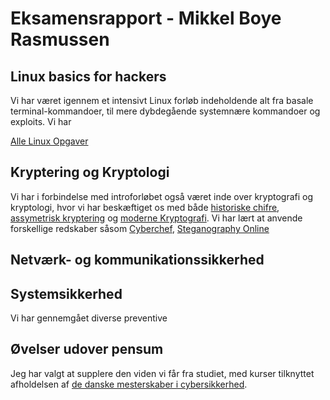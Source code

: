 # Eksamensrapport - Mikkel Boye Rasmussen

## Linux basics for hackers
Vi har været igennem et intensivt Linux forløb indeholdende alt fra basale terminal-kommandoer, til mere dybdegående systemnære kommandoer og exploits.
Vi har 

[Alle Linux Opgaver](https://github.com/MBRzealand/IT-sikkerhed/tree/main/Linux%20%C3%98velser)


## Kryptering og Kryptologi
Vi har i forbindelse med introforløbet også været inde over kryptografi og kryptologi, hvor vi har beskæftiget os med både [historiske chifre](https://github.com/MBRzealand/IT-sikkerhed/blob/main/Krypterings%C3%B8velser/Historiske%20Chifre.md), [assymetrisk kryptering](https://github.com/MBRzealand/IT-sikkerhed/blob/main/Krypterings%C3%B8velser/Asymmetrisk%20Kryptering.md) og [moderne Kryptografi](https://github.com/MBRzealand/IT-sikkerhed/blob/main/Krypterings%C3%B8velser/Moderne%20Kryptografi.md). Vi har lært at anvende forskellige redskaber såsom [Cyberchef](https://gchq.github.io/CyberChef/), [Steganography Online](https://stylesuxx.github.io/steganography/)


## Netværk- og kommunikationssikkerhed



## Systemsikkerhed
Vi har gennemgået diverse preventive 


## Øvelser udover pensum
Jeg har valgt at supplere den viden vi får fra studiet, med kurser tilknyttet afholdelsen af [de danske mesterskaber i cybersikkerhed](https://www.cybermesterskaberne.dk/online-traening/).




